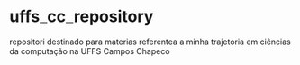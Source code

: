 # uffs_cc_repository


repositori destinado para materias referentea a minha trajetoria em ciências da computação na UFFS Campos Chapeco